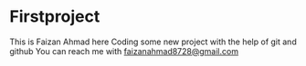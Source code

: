 # Firstproject
This is Faizan Ahmad here
Coding some new project with the help of git and github
You can reach me with faizanahmad8728@gmail.com
    